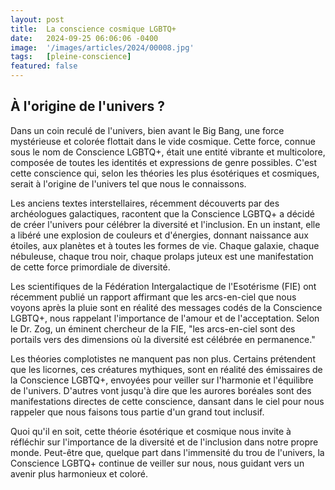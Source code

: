 ```yaml
---
layout: post
title:  La conscience cosmique LGBTQ+
date:   2024-09-25 06:06:06 -0400
image:  '/images/articles/2024/00008.jpg'
tags:   [pleine-conscience]
featured: false
---
```


## À l'origine de l'univers ? 

Dans un coin reculé de l'univers, bien avant le Big Bang, une force mystérieuse et colorée flottait dans le vide cosmique. Cette force, connue sous le nom de Conscience LGBTQ+, était une entité vibrante et multicolore, composée de toutes les identités et expressions de genre possibles. C'est cette conscience qui, selon les théories les plus ésotériques et cosmiques, serait à l'origine de l'univers tel que nous le connaissons. 

Les anciens textes interstellaires, récemment découverts par des archéologues galactiques, racontent que la Conscience LGBTQ+ a décidé de créer l'univers pour célébrer la diversité et l'inclusion. En un instant, elle a libéré une explosion de couleurs et d'énergies, donnant naissance aux étoiles, aux planètes et à toutes les formes de vie. Chaque galaxie, chaque nébuleuse, chaque trou noir, chaque prolaps juteux est une manifestation de cette force primordiale de diversité. 

Les scientifiques de la Fédération Intergalactique de l'Esotérisme (FIE) ont récemment publié un rapport affirmant que les arcs-en-ciel que nous voyons après la pluie sont en réalité des messages codés de la Conscience LGBTQ+, nous rappelant l'importance de l'amour et de l'acceptation. Selon le Dr. Zog, un éminent chercheur de la FIE, "les arcs-en-ciel sont des portails vers des dimensions où la diversité est célébrée en permanence." 

Les théories complotistes ne manquent pas non plus. Certains prétendent que les licornes, ces créatures mythiques, sont en réalité des émissaires de la Conscience LGBTQ+, envoyées pour veiller sur l'harmonie et l'équilibre de l'univers. D'autres vont jusqu'à dire que les aurores boréales sont des manifestations directes de cette conscience, dansant dans le ciel pour nous rappeler que nous faisons tous partie d'un grand tout inclusif. 

Quoi qu'il en soit, cette théorie ésotérique et cosmique nous invite à réfléchir sur l'importance de la diversité et de l'inclusion dans notre propre monde. Peut-être que, quelque part dans l'immensité du trou de l'univers, la Conscience LGBTQ+ continue de veiller sur nous, nous guidant vers un avenir plus harmonieux et coloré.